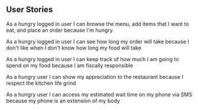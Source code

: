 ## User Stories
As a hungry logged in user I can browse the menu, add items that I want to eat, and place an order because I'm hungry.

As a hungry logged in user I can see how long my order will take because I don't like when I don't know how long my food will take

As a hungry logged in user I can keep track of how much I am going to spend on my food because I am fiscally responsible

As a hungry user I can show my appreciation to the restaurant because I respect the kitchen life grind

As a hungry user I can access my estimated wait time on my phone via SMS because my phone is an extension of my body
